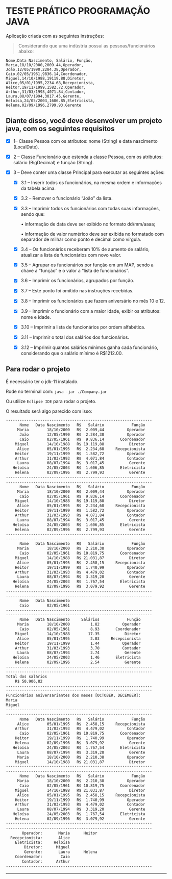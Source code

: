 # TESTE PRÁTICO PROGRAMAÇÃO JAVA

Aplicação criada com as seguintes instruções:

> Considerando que uma indústria possui as pessoas/funcionários abaixo:

```csv
Nome,Data Nascimento, Salário, Função,
Maria,18/10/2000,2009.44,Operador,
João,12/05/1990,2284.38,Operador,
Caio,02/05/1961,9836.14,Coordenador,
Miguel,14/10/1988,19119.88,Diretor,
Alice,05/01/1995,2234.68,Recepcionista,
Heitor,19/11/1999,1582.72,Operador,
Arthur,31/03/1993,4071.84,Contador,
Laura,08/07/1994,3017.45,Gerente,
Heloísa,24/05/2003,1606.85,Eletricista,
Helena,02/09/1996,2799.93,Gerente

```

## Diante disso, você deve desenvolver um projeto java, com os seguintes requisitos

- [x] 1– Classe Pessoa com os atributos: nome (String) e data nascimento (LocalDate).

- [x] 2 – Classe Funcionário que estenda a classe Pessoa, com os atributos: salário (BigDecimal) e função (String).

- [x] 3 – Deve conter uma classe Principal para executar as seguintes ações:
  - [x] 3.1 – Inserir todos os funcionários, na mesma ordem e informações da tabela acima.
  - [x] 3.2 – Remover o funcionário “João” da lista.
  - [x] 3.3 – Imprimir todos os funcionários com todas suas informações, sendo que:

      • informação de data deve ser exibido no formato dd/mm/aaaa;

      • informação de valor numérico deve ser exibida no formatado com separador de milhar como ponto e decimal como vírgula.

  - [x] 3.4 – Os funcionários receberam 10% de aumento de salário, atualizar a lista de funcionários com novo valor.
  - [x] 3.5 – Agrupar os funcionários por função em um MAP, sendo a chave a “função” e o valor a “lista de funcionários”.
  - [x] 3.6 – Imprimir os funcionários, agrupados por função.
  - [x] 3.7 – Este ponto foi omitido nas instruções recebidas.
  - [x] 3.8 – Imprimir os funcionários que fazem aniversário no mês 10 e 12.
  - [x] 3.9 – Imprimir o funcionário com a maior idade, exibir os atributos: nome e idade.
  - [x] 3.10 – Imprimir a lista de funcionários por ordem alfabética.
  - [x] 3.11 – Imprimir o total dos salários dos funcionários.
  - [x] 3.12 – Imprimir quantos salários mínimos ganha cada funcionário, considerando que o salário mínimo é R$1212.00.

## Para rodar o projeto

É necessário ter o jdk-11 instalado.

Rode no terminal com: `java -jar ./Company.jar`

Ou utilize `Eclipse IDE` para rodar o projeto.

O resultado será algo parecido com isso:

```sh
----------------------------------------------------------------
      Nome   Data Nascimento   R$   Salário            Função
     Maria        18/10/2000   R$  2.009,44          Operador
      João        12/05/1990   R$  2.284,38          Operador
      Caio        02/05/1961   R$  9.836,14       Coordenador
    Miguel        14/10/1988   R$ 19.119,88           Diretor
     Alice        05/01/1995   R$  2.234,68     Recepcionista
    Heitor        19/11/1999   R$  1.582,72          Operador
    Arthur        31/03/1993   R$  4.071,84          Contador
     Laura        08/07/1994   R$  3.017,45           Gerente
   Heloísa        24/05/2003   R$  1.606,85       Eletricista
    Helena        02/09/1996   R$  2.799,93           Gerente
----------------------------------------------------------------
----------------------------------------------------------------
      Nome   Data Nascimento   R$   Salário            Função
     Maria        18/10/2000   R$  2.009,44          Operador
      Caio        02/05/1961   R$  9.836,14       Coordenador
    Miguel        14/10/1988   R$ 19.119,88           Diretor
     Alice        05/01/1995   R$  2.234,68     Recepcionista
    Heitor        19/11/1999   R$  1.582,72          Operador
    Arthur        31/03/1993   R$  4.071,84          Contador
     Laura        08/07/1994   R$  3.017,45           Gerente
   Heloísa        24/05/2003   R$  1.606,85       Eletricista
    Helena        02/09/1996   R$  2.799,93           Gerente
----------------------------------------------------------------
----------------------------------------------------------------
      Nome   Data Nascimento   R$   Salário            Função
     Maria        18/10/2000   R$  2.210,38          Operador
      Caio        02/05/1961   R$ 10.819,75       Coordenador
    Miguel        14/10/1988   R$ 21.031,87           Diretor
     Alice        05/01/1995   R$  2.458,15     Recepcionista
    Heitor        19/11/1999   R$  1.740,99          Operador
    Arthur        31/03/1993   R$  4.479,02          Contador
     Laura        08/07/1994   R$  3.319,20           Gerente
   Heloísa        24/05/2003   R$  1.767,54       Eletricista
    Helena        02/09/1996   R$  3.079,92           Gerente
----------------------------------------------------------------
----------------------------------------------------------------
      Nome   Data Nascimento
      Caio        02/05/1961
----------------------------------------------------------------
----------------------------------------------------------------
      Nome   Data Nascimento     Salários            Função
     Maria        18/10/2000         1.82          Operador
      Caio        02/05/1961         8.93       Coordenador
    Miguel        14/10/1988        17.35           Diretor
     Alice        05/01/1995         2.03     Recepcionista
    Heitor        19/11/1999         1.44          Operador
    Arthur        31/03/1993         3.70          Contador
     Laura        08/07/1994         2.74           Gerente
   Heloísa        24/05/2003         1.46       Eletricista
    Helena        02/09/1996         2.54           Gerente
----------------------------------------------------------------
----------------------------------------------------------------
Total dos salários
    R$ 50.906,82
----------------------------------------------------------------
----------------------------------------------------------------
Funcionários aniversariantes dos meses [OCTOBER, DECEMBER]:
Maria
Miguel
----------------------------------------------------------------
----------------------------------------------------------------
      Nome   Data Nascimento   R$   Salário            Função
     Alice        05/01/1995   R$  2.458,15     Recepcionista
    Arthur        31/03/1993   R$  4.479,02          Contador
      Caio        02/05/1961   R$ 10.819,75       Coordenador
    Heitor        19/11/1999   R$  1.740,99          Operador
    Helena        02/09/1996   R$  3.079,92           Gerente
   Heloísa        24/05/2003   R$  1.767,54       Eletricista
     Laura        08/07/1994   R$  3.319,20           Gerente
     Maria        18/10/2000   R$  2.210,38          Operador
    Miguel        14/10/1988   R$ 21.031,87           Diretor
----------------------------------------------------------------
----------------------------------------------------------------
      Nome   Data Nascimento   R$   Salário            Função
     Maria        18/10/2000   R$  2.210,38          Operador
      Caio        02/05/1961   R$ 10.819,75       Coordenador
    Miguel        14/10/1988   R$ 21.031,87           Diretor
     Alice        05/01/1995   R$  2.458,15     Recepcionista
    Heitor        19/11/1999   R$  1.740,99          Operador
    Arthur        31/03/1993   R$  4.479,02          Contador
     Laura        08/07/1994   R$  3.319,20           Gerente
   Heloísa        24/05/2003   R$  1.767,54       Eletricista
    Helena        02/09/1996   R$  3.079,92           Gerente
----------------------------------------------------------------
----------------------------------------------------------------
       Operador:       Maria      Heitor 
  Recepcionista:       Alice 
    Eletricista:     Heloísa 
        Diretor:      Miguel 
        Gerente:       Laura      Helena 
    Coordenador:        Caio 
       Contador:      Arthur 
----------------------------------------------------------------

```

---
